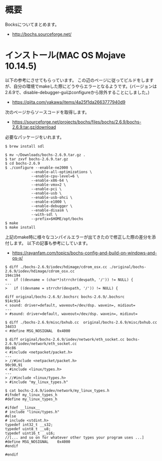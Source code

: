 # 概要
Bocksについてまとめます。
- http://bochs.sourceforge.net/

# インストール(MAC OS Mojave 10.14.5)

以下の参考にさせてもらっています。
この辺のページに従ってビルドをしますが、自分の環境でmakeした際にどうやらエラーとなるようです。(バージョンは2.6.9で、disable-debugger-guiはconfigureから除外することにしました。)
- https://qiita.com/yakawa/items/4a25f1da2663777940d9

次のページからソースコードを取得します。
- https://sourceforge.net/projects/bochs/files/bochs/2.6.9/bochs-2.6.9.tar.gz/download


必要なパッケージをいれます。
```
$ brew install sdl
```

```
$ mv ~/Downloads/bochs-2.6.9.tar.gz .
$ tar zxvf bochs-2.6.9.tar.gz
$ cd bochs-2.6.9
$ ./configure --enable-ne2000 \
            --enable-all-optimizations \
            --enable-cpu-level=6 \
            --enable-x86-64 \
            --enable-vmx=2 \
            --enable-pci \
            --enable-usb \
            --enable-usb-ohci \
            --enable-e1000 \
            --enable-debugger \
            --enable-disasm \
            --with-sdl \
            --prefix=$HOME/opt/bochs
$ make
$ make install            
```

上記のmake時に様々なコンパイルエラーが出てきたので修正した際の差分を添付します。
以下の記事も参考にしています。
- https://rayanfam.com/topics/bochs-config-and-build-on-windows-and-os-x/

```
$ diff ./bochs-2.6.9/iodev/hdimage/cdrom_osx.cc ./original/bochs-2.6.9/iodev/hdimage/cdrom_osx.cc
194c194
<   if ((devname = (char*)strrchr(devpath, '/')) != NULL) {
---
>   if ((devname = strrchr(devpath, '/')) != NULL) {
```

```
diff original/bochs-2.6.9/.bochsrc bochs-2.6.9/.bochsrc
914c914
< sound: driver=default, waveout=/dev/dsp. wavein=, midiout=
---
> #sound: driver=default, waveout=/dev/dsp. wavein=, midiout=
```

```
$ diff ./bochs-2.6.9/misc/bxhub.cc  original/bochs-2.6.9/misc/bxhub.cc 
34d33
< #define MSG_NOSIGNAL	0x4000
```

```
$ diff original/bochs-2.6.9/iodev/network/eth_socket.cc bochs-2.6.9/iodev/network/eth_socket.cc
86c86
< #include <netpacket/packet.h>
---
> //#include <netpacket/packet.h>
90c90,91
< #include <linux/types.h>
---
> //#include <linux/types.h>
> #include "my_linux_types.h"
```

```
$ cat bochs-2.6.9/iodev/network/my_linux_types.h 
#ifndef my_linux_types_h
#define my_linux_types_h

#ifdef __linux__
# include "linux/types.h"
#else
# include <stdint.h>
typedef int32_t __s32;
typedef uint8_t __u8;
typedef uint16_t __u16;
//[... and so on for whatever other types your program uses ...]
#define MSG_NOSIGNAL	0x4000
#endif

#endif
```
